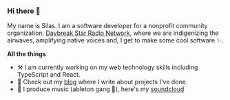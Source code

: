 ### Hi there 👋

My name is Silas. I am a software developer for a nonprofit community organization, [Daybreak Star Radio Network](https://daybreakstarradio.com), where we are indigenizing the airwaves, amplifying native voices and, I get to make some cool software ✨. 

**All the things**
- ⚒️ I am currently working on my web technology skills including TypeScript and React.
- 📜 Check out my [blog](www.silasstokes.com) where I write about projects I've done.
- 🎼 I produce music (ableton gang 😤), here's my [soundcloud](https://soundcloud.com/silasstokes/tracks)


<!--
**SilasStokes/silasstokes** is a ✨ _special_ ✨ repository because its `README.md` (this file) appears on your GitHub profile.

Here are some ideas to get you started:

- 🔭 I’m currently working on ...
- 🌱 I’m currently learning ...
- 👯 I’m looking to collaborate on ...
- 🤔 I’m looking for help with ...
- 💬 Ask me about ...
- 📫 How to reach me: ...
- 😄 Pronouns: ...
- ⚡ Fun fact: ...
-->
